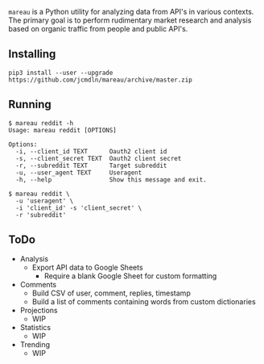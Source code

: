 `mareau` is a Python utility for analyzing data from API's in various
contexts. The primary goal is to perform rudimentary market research and
analysis based on organic traffic from people and public API's.


## Installing

    pip3 install --user --upgrade https://github.com/jcmdln/mareau/archive/master.zip


## Running

    $ mareau reddit -h
    Usage: mareau reddit [OPTIONS]

    Options:
      -i, --client_id TEXT      Oauth2 client id
      -s, --client_secret TEXT  Oauth2 client secret
      -r, --subreddit TEXT      Target subreddit
      -u, --user_agent TEXT     Useragent
      -h, --help                Show this message and exit.

    $ mareau reddit \
      -u 'useragent' \
      -i 'client_id' -s 'client_secret' \
      -r 'subreddit'


## ToDo

- Analysis
  - Export API data to Google Sheets
    - Require a blank Google Sheet for custom formatting
- Comments
  - Build CSV of user, comment, replies, timestamp
  - Build a list of comments containing words from custom dictionaries
- Projections
  - WIP
- Statistics
  - WIP
- Trending
  - WIP
